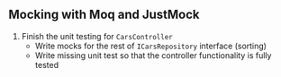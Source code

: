## Mocking with Moq and JustMock

1. Finish the unit testing for `CarsController`
    * Write mocks for the rest of `ICarsRepository` interface (sorting) 
    * Write missing unit test so that the controller functionality is fully tested
